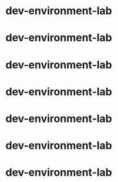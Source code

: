 # dev-environment-lab
# dev-environment-lab
# dev-environment-lab
# dev-environment-lab
# dev-environment-lab
# dev-environment-lab
# dev-environment-lab
